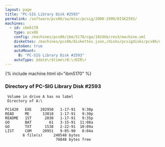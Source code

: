```yaml
---
layout: page
title: "PC-SIG Library Disk #2593"
permalink: /software/pcx86/sw/misc/pcsig/2000-2999/DISK2593/
machines:
  - id: ibm5170
    type: pcx86
    config: /machines/pcx86/ibm/5170/cga/1024kb/rev3/machine.xml
    diskettes: /machines/pcx86/diskettes.json,/disks/pcsigdisks/pcx86/diskettes.json
    autoGen: true
    autoMount:
      B: "PC-SIG Library Disk #2593"
    autoType: $date\r$time\rB:\rDIR\r
---
```


{% include machine.html id="ibm5170" %}

### Directory of PC-SIG Library Disk #2593

     Volume in drive A has no label
     Directory of A:\

    PC1420   EXE    202950   1-17-91   9:30p
    READ     ME      13018   1-17-91   9:30p
    README   1ST      2030   1-17-91   9:35p
    GO       BAT        61   3-15-91  11:08a
    GO       TXT      1538   2-22-91  10:09a
    LIST     COM     20951   9-05-90   8:04a
            6 file(s)     240548 bytes
                           78848 bytes free
